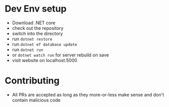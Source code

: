 # Dev Env setup

- Download .NET core
- check out the repository
- switch into the directory
- run `dotnet restore`
- run `dotnet ef database update`
- run `dotnet run` 
- or  `dotnet watch run` for server rebuild on save
- visit website on localhost:5000

# Contributing

- All PRs are accepted as long as they more-or-less make sense and don't contain malicious code

